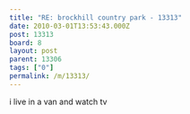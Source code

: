 ```yaml
---
title: "RE: brockhill country park - 13313"
date: 2010-03-01T13:53:43.000Z
post: 13313
board: 8
layout: post
parent: 13306
tags: ["0"]
permalink: /m/13313/
---
```

i live in a van and watch tv
